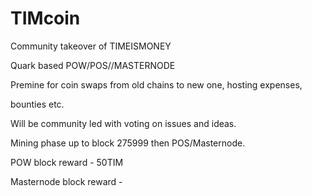 # TIMcoin

Community takeover of TIMEISMONEY

Quark based POW/POS//MASTERNODE

Premine for coin swaps from old chains to new one, hosting expenses,

bounties etc.


Will be community led with voting on issues and ideas. 

Mining phase up to block 275999 then POS/Masternode.

POW block reward - 50TIM

Masternode block reward - 


